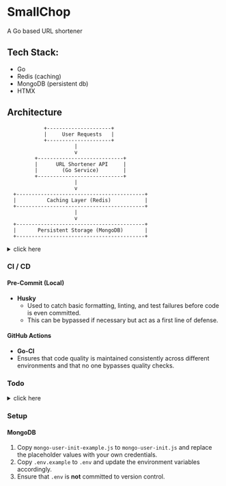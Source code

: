 # SmallChop

A Go based URL shortener

## Tech Stack:

-   Go
-   Redis (caching)
-   MongoDB (persistent db)
-   HTMX

## Architecture

```
            +---------------------+
            |     User Requests   |
            +---------------------+
                      |
                      v
         +----------------------------+
         |      URL Shortener API     |
         |        (Go Service)        |
         +----------------------------+
                      |
                      v
  +------------------------------------------+
  |          Caching Layer (Redis)           |
  +------------------------------------------+
                      |
                      v
  +------------------------------------------+
  |       Persistent Storage (MongoDB)       |
  +------------------------------------------+
```

<details>
<summary>click here</summary>

## MVP Architecture

```
            +---------------------+
            |     User Requests   |
            +---------------------+
                      |
                      v
         +----------------------------+
         |      URL Shortener API     |
         |        (Go Service)        |
         +----------------------------+
                      |
                      v
  +------------------------------------------+
  |            Redis as a DB                 |
  +------------------------------------------+
```

</details>

### CI / CD

#### Pre-Commit (Local)

-   **Husky**
    -   Used to catch basic formatting, linting, and test failures before code is even committed.
    -   This can be bypassed if necessary but act as a first line of defense.

#### GitHub Actions

-   **Go-CI**
-   Ensures that code quality is maintained consistently across different environments and that no one bypasses quality checks.

### Todo

<details>
<summary>click here</summary>

-   [x] pre commit hooks
-   [x] testing
-   [x] rate limiter
-   [x] persistent storage
-   [x] caching layer
-   [x] cd with github actions
-   [ ] better shortener algo
-   [ ] deployment

</details>

### Setup

#### MongoDB

1. Copy `mongo-user-init-example.js` to `mongo-user-init.js` and replace the placeholder values with your own credentials.
2. Copy `.env.example` to `.env` and update the environment variables accordingly.
3. Ensure that `.env` is **not** committed to version control.